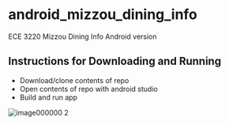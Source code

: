 # android_mizzou_dining_info
ECE 3220 Mizzou Dining Info Android version

## Instructions for Downloading and Running ##
- Download/clone contents of repo
- Open contents of repo with android studio
- Build and run app

![image000000 2](https://github.com/claybil/Mizzou-Dining-Android/assets/123415626/ad105ddb-c367-45fc-b3b7-ab3b22e1d398)
